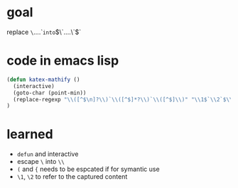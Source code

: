 # goal

replace `\`....\`` into `$\`....\`$`

# code in emacs lisp

```lisp
(defun katex-mathify ()
  (interactive)
  (goto-char (point-min))
  (replace-regexp "\\([^$\n]?\\)`\\([^$]*?\\)`\\([^$]\\)" "\\1$`\\2`$\\3")
)
```

# learned

- `defun` and interactive
- escape `\` into `\\`
- `(` and `{` needs to be espcated if for symantic use
- `\1`, `\2` to refer to the captured content